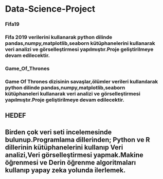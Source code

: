 # Data-Science-Project



<h3>Fifa19<h3/>

<p>Fifa 2019 verilerini kullanarak python dilinde pandas,numpy,matplotlib,seaborn kütüphanelerini kullanarak veri analizi ve görselleştirmesi yapılmıştır.Proje geliştirilmeye devam edilecektir.<p/>

<h3>Game_Of_Thrones<h3/>

<p>Game Of Thrones dizisinin savaşlar,ölümler verileri kullanılarak python dilinde pandas,numpy,matplotlib,seaborn kütüphaneleri kullanarak veri analizi ve görselleştirmesi yapılmıştır.Proje geliştirilmeye devam edilecektir.<p/>

<h2>HEDEF<h2/>

<p>Birden çok veri seti incelemesinde bulunup.Programlama dillerinden; Python ve R dillerinin kütüphanelerini kullanıp Veri analizi,Veri görselleştirmesi yapmak.Makine öğrenmesi ve Derin öğrenme algoritmaları kullanıp yapay zeka yolunda ilerlemek.<p/>
